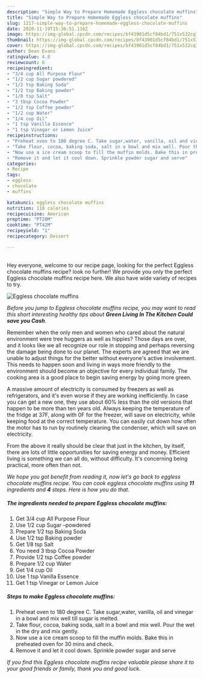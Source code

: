 ```yaml
---
description: "Simple Way to Prepare Homemade Eggless chocolate muffins"
title: "Simple Way to Prepare Homemade Eggless chocolate muffins"
slug: 1217-simple-way-to-prepare-homemade-eggless-chocolate-muffins
date: 2020-11-19T15:36:51.116Z
image: https://img-global.cpcdn.com/recipes/bf43901d5cf84bd1/751x532cq70/eggless-chocolate-muffins-recipe-main-photo.jpg
thumbnail: https://img-global.cpcdn.com/recipes/bf43901d5cf84bd1/751x532cq70/eggless-chocolate-muffins-recipe-main-photo.jpg
cover: https://img-global.cpcdn.com/recipes/bf43901d5cf84bd1/751x532cq70/eggless-chocolate-muffins-recipe-main-photo.jpg
author: Dean Evans
ratingvalue: 4.8
reviewcount: 6
recipeingredient:
- "3/4 cup All Purpose Flour"
- "1/2 cup Sugar powdered"
- "1/2 tsp Baking Soda"
- "1/2 tsp Baking powder"
- "1/8 tsp Salt"
- "3 tbsp Cocoa Powder"
- "1/2 tsp Coffee powder"
- "1/2 cup Water"
- "1/4 cup Oil"
- "1 tsp Vanilla Essence"
- "1 tsp Vinegar or Lemon Juice"
recipeinstructions:
- "Preheat oven to 180 degree C. Take sugar,water, vanilla, oil and vinegar in a bowl and mix well till sugar is melted."
- "Take flour, cocoa, baking soda, salt in a bowl and mix well. Pour the wet in the dry and mix gently."
- "Now use a ice cream scoop to fill the muffin molds. Bake this in preheated oven for 30 mins and check."
- "Remove it and let it cool down. Sprinkle powder sugar and serve"
categories:
- Recipe
tags:
- eggless
- chocolate
- muffins

katakunci: eggless chocolate muffins 
nutrition: 118 calories
recipecuisine: American
preptime: "PT20M"
cooktime: "PT42M"
recipeyield: "1"
recipecategory: Dessert

---
```

<br>
Hey everyone, welcome to our recipe page, looking for the perfect Eggless chocolate muffins recipe? look no further! We provide you only the perfect Eggless chocolate muffins recipe here. We also have wide variety of recipes to try.
<br>


![Eggless chocolate muffins](https://img-global.cpcdn.com/recipes/bf43901d5cf84bd1/751x532cq70/eggless-chocolate-muffins-recipe-main-photo.jpg)

<i>Before you jump to Eggless chocolate muffins recipe, you may want to read this short interesting healthy tips about 
<strong>Green Living In The Kitchen Could save you Cash</strong>.</i>
</br>

Remember when the only men and women who cared about the natural environment were tree huggers as well as hippies? Those days are over, and it looks like we all recognize our role in stopping and perhaps reversing the damage being done to our planet. The experts are agreed that we are unable to adjust things for the better without everyone's active involvement. This needs to happen soon and living in ways more friendly to the environment should become an objective for every individual family. The cooking area is a good place to begin saving energy by going more green.

A massive amount of electricity is consumed by freezers as well as refrigerators, and it's even worse if they are working inefficiently. In case you can get a new one, they use about 60% less than the old versions that happen to be more than ten years old. Always keeping the temperature of the fridge at 37F, along with 0F for the freezer, will save on electricity, while keeping food at the correct temperature. You can easily cut down how often the motor has to run by routinely cleaning the condenser, which will save on electricity.

From the above it really should be clear that just in the kitchen, by itself, there are lots of little opportunities for saving energy and money. Efficient living is something we can all do, without difficulty. It's concerning being practical, more often than not.


<i>We hope you got benefit from reading it, now let's go back to eggless chocolate muffins recipe. You can cook eggless chocolate muffins using <strong>11</strong> ingredients and <strong>4</strong> steps. Here is how you do that.
</i>

##### The ingredients needed to prepare Eggless chocolate muffins:

1. Get 3/4 cup All Purpose Flour
1. Use 1/2 cup Sugar –powdered
1. Prepare 1/2 tsp Baking Soda
1. Use 1/2 tsp Baking powder
1. Get 1/8 tsp Salt
1. You need 3 tbsp Cocoa Powder
1. Provide 1/2 tsp Coffee powder
1. Prepare 1/2 cup Water
1. Get 1/4 cup Oil
1. Use 1 tsp Vanilla Essence
1. Get 1 tsp Vinegar or Lemon Juice


##### Steps to make Eggless chocolate muffins:

1. Preheat oven to 180 degree C. Take sugar,water, vanilla, oil and vinegar in a bowl and mix well till sugar is melted.
1. Take flour, cocoa, baking soda, salt in a bowl and mix well. Pour the wet in the dry and mix gently.
1. Now use a ice cream scoop to fill the muffin molds. Bake this in preheated oven for 30 mins and check.
1. Remove it and let it cool down. Sprinkle powder sugar and serve


<i>If you find this Eggless chocolate muffins recipe valuable please share it to your good friends or family, thank you and good luck.</i>
